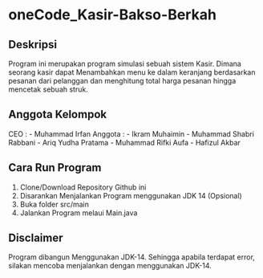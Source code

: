 # oneCode_Kasir-Bakso-Berkah

## Deskripsi
Program ini merupakan program simulasi sebuah sistem Kasir. Dimana seorang kasir dapat 
Menambahkan menu ke dalam keranjang berdasarkan pesanan dari pelanggan dan menghitung
total harga pesanan hingga mencetak sebuah struk.

## Anggota Kelompok
CEO : 
    - Muhammad Irfan
Anggota : 
    - Ikram Muhaimin
    - Muhammad Shabri Rabbani
    - Ariq Yudha Pratama
    - Muhammad Rifki Aufa
    - Hafizul Akbar
    

## Cara Run Program
1. Clone/Download Repository Github ini
2. Disarankan Menjalankan Program menggunakan JDK 14 (Opsional)
3. Buka folder src/main
4. Jalankan Program melaui Main.java

## Disclaimer
Program dibangun Menggunakan JDK-14. Sehingga apabila terdapat error, silakan mencoba
menjalankan dengan menggunakan JDK-14. 
